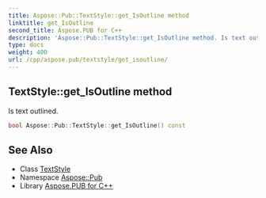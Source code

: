 ```yaml
---
title: Aspose::Pub::TextStyle::get_IsOutline method
linktitle: get_IsOutline
second_title: Aspose.PUB for C++
description: 'Aspose::Pub::TextStyle::get_IsOutline method. Is text outlined in C++.'
type: docs
weight: 400
url: /cpp/aspose.pub/textstyle/get_isoutline/
---
```

## TextStyle::get_IsOutline method


Is text outlined.

```cpp
bool Aspose::Pub::TextStyle::get_IsOutline() const
```

## See Also

* Class [TextStyle](../)
* Namespace [Aspose::Pub](../../)
* Library [Aspose.PUB for C++](../../../)
